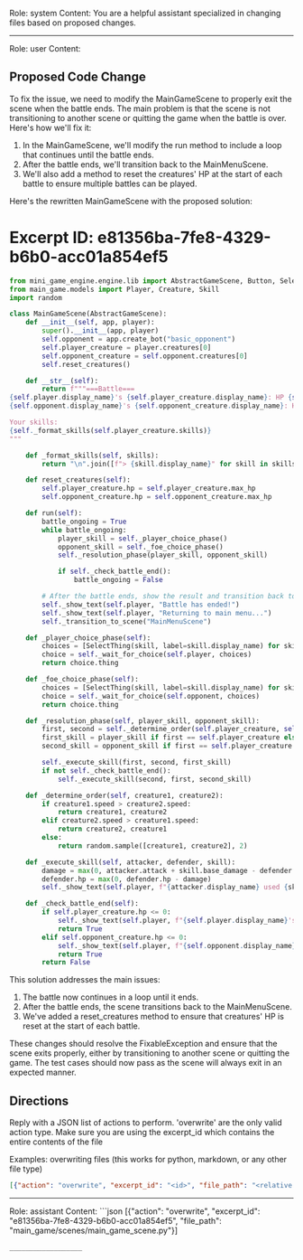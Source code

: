 Role: system
Content: You are a helpful assistant specialized in changing files based on proposed changes.
__________________
Role: user
Content: 
## Proposed Code Change
To fix the issue, we need to modify the MainGameScene to properly exit the scene when the battle ends. The main problem is that the scene is not transitioning to another scene or quitting the game when the battle is over. Here's how we'll fix it:

1. In the MainGameScene, we'll modify the run method to include a loop that continues until the battle ends.
2. After the battle ends, we'll transition back to the MainMenuScene.
3. We'll also add a method to reset the creatures' HP at the start of each battle to ensure multiple battles can be played.

Here's the rewritten MainGameScene with the proposed solution:

# Excerpt ID: e81356ba-7fe8-4329-b6b0-acc01a854ef5
```python main_game/scenes/main_game_scene.py
from mini_game_engine.engine.lib import AbstractGameScene, Button, SelectThing
from main_game.models import Player, Creature, Skill
import random

class MainGameScene(AbstractGameScene):
    def __init__(self, app, player):
        super().__init__(app, player)
        self.opponent = app.create_bot("basic_opponent")
        self.player_creature = player.creatures[0]
        self.opponent_creature = self.opponent.creatures[0]
        self.reset_creatures()

    def __str__(self):
        return f"""===Battle===
{self.player.display_name}'s {self.player_creature.display_name}: HP {self.player_creature.hp}/{self.player_creature.max_hp}
{self.opponent.display_name}'s {self.opponent_creature.display_name}: HP {self.opponent_creature.hp}/{self.opponent_creature.max_hp}

Your skills:
{self._format_skills(self.player_creature.skills)}
"""

    def _format_skills(self, skills):
        return "\n".join([f"> {skill.display_name}" for skill in skills])

    def reset_creatures(self):
        self.player_creature.hp = self.player_creature.max_hp
        self.opponent_creature.hp = self.opponent_creature.max_hp

    def run(self):
        battle_ongoing = True
        while battle_ongoing:
            player_skill = self._player_choice_phase()
            opponent_skill = self._foe_choice_phase()
            self._resolution_phase(player_skill, opponent_skill)

            if self._check_battle_end():
                battle_ongoing = False

        # After the battle ends, show the result and transition back to the main menu
        self._show_text(self.player, "Battle has ended!")
        self._show_text(self.player, "Returning to main menu...")
        self._transition_to_scene("MainMenuScene")

    def _player_choice_phase(self):
        choices = [SelectThing(skill, label=skill.display_name) for skill in self.player_creature.skills]
        choice = self._wait_for_choice(self.player, choices)
        return choice.thing

    def _foe_choice_phase(self):
        choices = [SelectThing(skill, label=skill.display_name) for skill in self.opponent_creature.skills]
        choice = self._wait_for_choice(self.opponent, choices)
        return choice.thing

    def _resolution_phase(self, player_skill, opponent_skill):
        first, second = self._determine_order(self.player_creature, self.opponent_creature)
        first_skill = player_skill if first == self.player_creature else opponent_skill
        second_skill = opponent_skill if first == self.player_creature else player_skill

        self._execute_skill(first, second, first_skill)
        if not self._check_battle_end():
            self._execute_skill(second, first, second_skill)

    def _determine_order(self, creature1, creature2):
        if creature1.speed > creature2.speed:
            return creature1, creature2
        elif creature2.speed > creature1.speed:
            return creature2, creature1
        else:
            return random.sample([creature1, creature2], 2)

    def _execute_skill(self, attacker, defender, skill):
        damage = max(0, attacker.attack + skill.base_damage - defender.defense)
        defender.hp = max(0, defender.hp - damage)
        self._show_text(self.player, f"{attacker.display_name} used {skill.display_name} and dealt {damage} damage to {defender.display_name}!")

    def _check_battle_end(self):
        if self.player_creature.hp <= 0:
            self._show_text(self.player, f"{self.player.display_name}'s {self.player_creature.display_name} fainted. You lose!")
            return True
        elif self.opponent_creature.hp <= 0:
            self._show_text(self.player, f"{self.opponent.display_name}'s {self.opponent_creature.display_name} fainted. You win!")
            return True
        return False
```

This solution addresses the main issues:

1. The battle now continues in a loop until it ends.
2. After the battle ends, the scene transitions back to the MainMenuScene.
3. We've added a reset_creatures method to ensure that creatures' HP is reset at the start of each battle.

These changes should resolve the FixableException and ensure that the scene exits properly, either by transitioning to another scene or quitting the game. The test cases should now pass as the scene will always exit in an expected manner.

## Directions
Reply with a JSON list of actions to perform. 'overwrite' are the only valid action type. 
Make sure you are using the excerpt_id which contains the entire contents of the file

Examples:
overwriting files (this works for python, markdown, or any other file type)
```json output_example1
[{"action": "overwrite", "excerpt_id": "<id>", "file_path": "<relative file path>"}]
```

__________________
Role: assistant
Content: ```json
[{"action": "overwrite", "excerpt_id": "e81356ba-7fe8-4329-b6b0-acc01a854ef5", "file_path": "main_game/scenes/main_game_scene.py"}]
```
__________________
